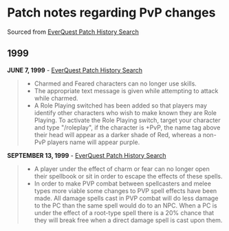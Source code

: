 # Patch notes regarding PvP changes

Sourced from [EverQuest Patch History Search](http://www.tski.co.jp/baldio/patch/)

## 1999

**JUNE 7, 1999** - [EverQuest Patch History Search](http://www.tski.co.jp/baldio/patch/19990607.html)

> * Charmed and Feared characters can no longer use skills.
> * The appropriate text message is given while attempting to attack while charmed.
> * A Role Playing switched has been added so that players may identify other characters who wish to make known they are Role Playing. To activate the Role Playing switch, target your character and type "/roleplay", if the character is +PvP, the name tag above their head will appear as a darker shade of Red, whereas a non-PvP players name will appear purple.

**SEPTEMBER 13, 1999** - [EverQuest Patch History Search](http://www.tski.co.jp/baldio/patch/19990913.html)

> * A player under the effect of charm or fear can no longer open their spellbook or sit in order to escape the effects of these spells.
> * In order to make PVP combat between spellcasters and melee types more viable some changes to PVP spell effects have been made. All damage spells cast in PVP combat will do less damage to the PC than the same spell would do to an NPC. When a PC is under the effect of a root-type spell there is a 20% chance that they will break free when a direct damage spell is cast upon them.
